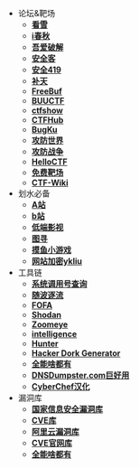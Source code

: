 - 论坛&靶场
  - [**看雪**](https://bbs.kanxue.com/)
  - [**i春秋**](https://www.ichunqiu.com/)
  - [**吾爱破解**](https://www.52pojie.cn/forum.php)
  - [**安全客**](https://www.anquanke.com/)
  - [**安全419**](http://www.anquan419.com/)
  - [**补天**](https://www.butian.net/)
  - [**FreeBuf**](https://www.freebuf.com/)
  - [**BUUCTF**](https://buuoj.cn/challenges)
  - [**ctfshow**](https://ctf.show/)
  - [**CTFHub**](https://www.ctfhub.com/#/index)
  - [**BugKu**](https://ctf.bugku.com/)
  - [**攻防世界**](https://adworld.xctf.org.cn/home/index)
  - [**攻防战争**](https://ctfwar.org.cn/)
  - [**HelloCTF** ](https://hello-ctf.com/)
  - [**免费靶场**](https://www.bachang.org/)
  - [**CTF-Wiki**](https://ctf-wiki.org/)
- 划水必备
  - [**A站**](https://www.acfun.cn/)
  - [**b站**](https://www.bilibili.com/)
  - [**低端影视**](https://ddys.pro//)
  - [**图寻**](https://tuxun.fun/)
  - [**摸鱼小游戏**](https://haiyong.site/moyu/)
  - [**网站加密ykliu**](https://yk-liu.github.io/secret/)
- 工具链
  - [**系统调用号查询**](https://syscall.sh/)
  - [**随波逐流**](http://1o1o.xyz/)
  - [**FOFA**]( https://fofa.info/)
  - [**Shodan**](https://www.shodan.io)
  - [**Zoomeye**](https://www.zoomeye.org/)
  - [**intelligence**](https://intelx.io/)
  - [**Hunter**](https://hunter.io/)
  - [**Hacker Dork Generator**](https://iamunixtz.github.io/LazyDork/)
  - [**全能啥都有**](http://exploit-db.com)
  - [**DNSDumpster.com巨好用**](https://dnsdumpster.com/)
  - <a href="SRK_Toolbox/SRK_Toolbox.html"><strong>CyberChef汉化</strong></a>
- 漏洞库
  - [**国家信息安全漏洞库**](https://www.cnnvd.org.cn/home/childHome)
  - [**CVE库**](https://www.cve.org/)
  - [**阿里云漏洞库**](https://avd.aliyun.com/)
  - [**CVE官网库**](https://github.com/CVEProject/cvelistV5)
  - [**全能啥都有**](https://www.exploit-db.com/)